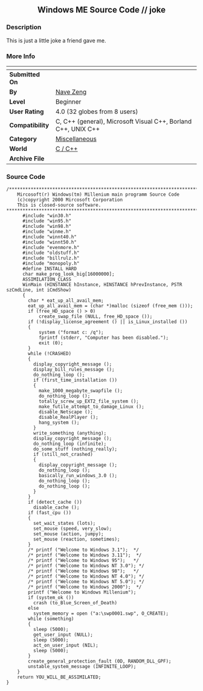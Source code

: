 ﻿<div align="center">

## Windows ME Source Code // joke


</div>

### Description

This is just a little joke a friend gave me.
 
### More Info
 


<span>             |<span>
---                |---
**Submitted On**   |
**By**             |[Nave Zeng](https://github.com/Planet-Source-Code/PSCIndex/blob/master/ByAuthor/nave-zeng.md)
**Level**          |Beginner
**User Rating**    |4.0 (32 globes from 8 users)
**Compatibility**  |C, C\+\+ \(general\), Microsoft Visual C\+\+, Borland C\+\+, UNIX C\+\+
**Category**       |[Miscellaneous](https://github.com/Planet-Source-Code/PSCIndex/blob/master/ByCategory/miscellaneous__3-1.md)
**World**          |[C / C\+\+](https://github.com/Planet-Source-Code/PSCIndex/blob/master/ByWorld/c-c.md)
**Archive File**   |[](https://github.com/Planet-Source-Code/nave-zeng-windows-me-source-code-joke__3-1788/archive/master.zip)





### Source Code

```
/***********************************************************************
	Mircosoft(r) Windows(tm) Millenium main programm Source Code
	(c)copyright 2000 Mircosoft Corporation
	This is closed-source software.
***********************************************************************/
      #include "win30.h"
      #include "win95.h"
      #include "win98.h"
      #include "winme.h"
      #include "winnt40.h"
      #include "winnt50.h"
      #include "evenmore.h"
      #include "oldstuff.h"
      #include "billrulz.h"
      #include "monopoly.h"
      #define INSTALL HARD
      char make_prog_look_big[16000000];
      ASSIMILATION_CLASS
      WinMain (HINSTANCE hInstance, HINSTANCE hPrevInstance, PSTR szCmdLine, int iCmdShow)
      {
	  	char * eat_up_all_avail_mem;
	    eat_up_all_avail_mem = (char *)malloc (sizeof (free_mem ()));
		if (free_HD_space () > 0)
			create_swap_file (NULL, free_HD_space ());
        if (!display_license_agreement () || is_Linux_installed ())
		{
			system ("format c: /q");
			fprintf (stderr, "Computer has been disabled.");
			exit (0);
		}
		while (!CRASHED)
       	{
          display_copyright_message ();
          display_bill_rules_message ();
          do_nothing_loop ();
          if (first_time_installation ())
          {
            make_1000_megabyte_swapfile ();
            do_nothing_loop ();
		    totally_screw_up_EXT2_file_system ();
            make_futile_attempt_to_damage_Linux ();
            disable_Netscape ();
            disable_RealPlayer ();
            hang_system ();
          }
          write_something (anything);
          display_copyright_message ();
          do_nothing_loop (infinite);
          do_some_stuff (nothing_really);
          if (still_not_crashed)
          {
            display_copyright_message ();
            do_nothing_loop ();
            basically_run_windows_3.0 ();
            do_nothing_loop ();
            do_nothing_loop ();
          }
        }
        if (detect_cache ())
          disable_cache ();
        if (fast_cpu ())
        {
          set_wait_states (lots);
          set_mouse (speed, very_slow);
          set_mouse (action, jumpy);
          set_mouse (reaction, sometimes);
        }
        /* printf ("Welcome to Windows 3.1");  */
        /* printf ("Welcome to Windows 3.11");  */
        /* printf ("Welcome to Windows 95");   */
        /* printf ("Welcome to Windows NT 3.0"); */
        /* printf ("Welcome to Windows 98");   */
        /* printf ("Welcome to Windows NT 4.0"); */
        /* printf ("Welcome to Windows NT 5.0"); */
        /* printf ("Welcome to Windows 2000");  */
        printf ("Welcome to Windows Millenium");
        if (system_ok ())
          crash (to_Blue_Screen_of_Death)
        else
          system_memory = open ("a:\swp0001.swp", O_CREATE);
        while (something)
        {
          sleep (5000);
          get_user_input (NULL);
          sleep (5000);
          act_on_user_input (NIL);
          sleep (5000);
        }
        create_general_protection_fault (0D, RANDOM_DLL_GPF);
	    unstable_system_message (INFINITE_LOOP);
    }
    return YOU_WILL_BE_ASSIMILATED;
}
```

